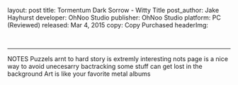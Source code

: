 
layout: post
title: Tormentum Dark Sorrow  - Witty Title
post_author: Jake Hayhurst
developer: OhNoo Studio
publisher: OhNoo Studio
platform: PC (Reviewed)
released: Mar 4, 2015
copy: Copy Purchased
headerImg:

<br>

---
NOTES
Puzzels arnt to hard
story is extremly interesting
nots page is a nice way to avoid unecesarry bactracking
some stuff can get lost in the background
Art is like your favorite metal albums
